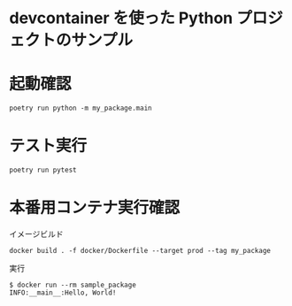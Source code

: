 devcontainer を使った Python プロジェクトのサンプル
===

# 起動確認

```shell
poetry run python -m my_package.main
```

# テスト実行

```shell
poetry run pytest
```

# 本番用コンテナ実行確認

イメージビルド
```shell
docker build . -f docker/Dockerfile --target prod --tag my_package
```

実行
```shell
$ docker run --rm sample_package
INFO:__main__:Hello, World!
```
